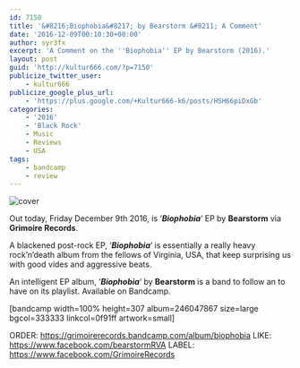```yaml
---
id: 7150
title: '&#8216;Biophobia&#8217; by Bearstorm &#8211; A Comment'
date: '2016-12-09T00:10:30+00:00'
author: syr3fx
excerpt: 'A Comment on the ''Biophobia'' EP by Bearstorm (2016).'
layout: post
guid: 'http://kultur666.com/?p=7150'
publicize_twitter_user:
    - kultur666
publicize_google_plus_url:
    - 'https://plus.google.com/+Kultur666-k6/posts/HSH66piDxGb'
categories:
    - '2016'
    - 'Black Rock'
    - Music
    - Reviews
    - USA
tags:
    - bandcamp
    - review
---
```


![cover](http://localhost:8080/wp-content/uploads/2016/12/cover.jpg?w=680)

Out today, Friday December 9th 2016, is ‘***Biophobia***‘ EP by **Bearstorm** via **Grimoire Records**.

A blackened post-rock EP, ‘***Biophobia***‘ is essentially a really heavy rock’n’death album from the fellows of Virginia, USA, that keep surprising us with good vides and aggressive beats.

An intelligent EP album, ‘***Biophobia***‘ by **Bearstorm** is a band to follow an to have on its playlist. Available on Bandcamp.

\[bandcamp width=100% height=307 album=246047867 size=large bgcol=333333 linkcol=0f91ff artwork=small\]

ORDER: <https://grimoirerecords.bandcamp.com/album/biophobia>
LIKE: <https://www.facebook.com/bearstormRVA>
LABEL: <https://www.facebook.com/GrimoireRecords>
